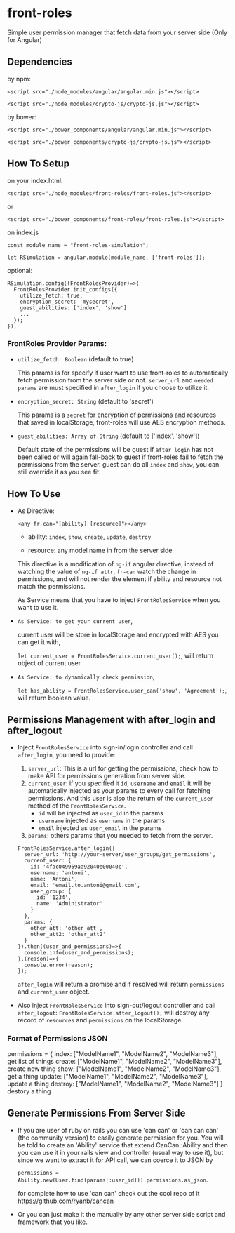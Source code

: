 # front-roles
Simple user permission manager that fetch data from your server side (Only for Angular)

## Dependencies
by npm:

`<script src="./node_modules/angular/angular.min.js"></script>`

`<script src="./node_modules/crypto-js/crypto-js.js"></script>`

by bower:

`<script src="./bower_components/angular/angular.min.js"></script>`

`<script src="./bower_components/crypto-js/crypto-js.js"></script>`

## How To Setup
on your index.html:

`<script src="./node_modules/front-roles/front-roles.js"></script>`

or

`<script src="./bower_components/front-roles/front-roles.js"></script>`


on index.js

`const module_name = "front-roles-simulation";`

`let RSimulation = angular.module(module_name, ['front-roles']);`

optional:

```
RSimulation.config((FrontRolesProvider)=>{
  FrontRolesProvider.init_configs({
    utilize_fetch: true,
    encryption_secret: 'mysecret',
    guest_abilities: ['index', 'show']
    ...
  });
});
```

### FrontRoles Provider Params:
  - `utilize_fetch: Boolean` (default to true)

    This params is for specify if user want to use front-roles to automatically
    fetch permission from the server side or not. `server_url` and `needed params` are
    must specified in `after_login` if you choose to utilize it.

  - `encryption_secret: String` (default to 'secret')

    This params is a `secret` for encryption of permissions and resources that saved in localStorage,
    front-roles will use AES encryption methods.

  - `guest_abilities: Array of String` (default to ['index', 'show'])

    Default state of the permissions will be guest if `after_login` has not been called or will
    again fall-back to guest if front-roles fail to fetch the permissions from the server.
    guest can do all `index` and `show`, you can still override it as you see fit.

## How To Use
  - As Directive:

    `<any fr-can="[ability] [resource]"></any>`

    - ability: `index`, `show`, `create`, `update`, `destroy`

    - resource: any model name in from the server side

    This directive is a modification of `ng-if` angular directive, instead of watching the value of `ng-if attr`,
    `fr-can` watch the change in permissions, and will not render the element if ability and resource
    not match the permissions.


    As Service means that you have to inject `FrontRolesService` when you want to use it.

  - `As Service: to get your current user`,

    current user will be store in localStorage and encrypted with AES you can get it with,

    `let current_user = FrontRolesService.current_user();`, will return object of current user.

  - `As Service: to dynamically check permission`,

    `let has_ability = FrontRolesService.user_can('show', 'Agreement');`, will return boolean value.


## Permissions Management with after_login and after_logout
  - Inject `FrontRolesService` into sign-in/login controller and call `after_login`,
    you need to provide:
    1. `server_url`: This is a url for getting the permissions, check how to make API for
        permissions generation from server side.
    2. `current_user`: if you specified it `id`, `username` and `email` it will be automatically
        injected as your params to every call for fetching permissions. And this user is also the
        return of the `current_user` method of the `FrontRolesService`.
        - `id` will be injected as `user_id` in the params
        - `username` injected as `username` in the params
        - `email` injected as `user_email` in the params
    3. `params`: others params that you needed to fetch from the server.

    ```
    FrontRolesService.after_login({
      server_url: 'http://your-server/user_groups/get_permissions',
      current_user: {
        id: '4fac049959aa92040e00040c',
        username: 'antoni',
        name: 'Antoni',
        email: 'email.to.antoni@gmail.com',
        user_group: {
          id: '1234',
          name: 'Administrator'
        }
      },
      params: {
        other_att: 'other_att',
        other_att2: 'other_att2'
      }
    }).then((user_and_permissions)=>{
      console.info(user_and_permissions);
    },(reason)=>{
      console.error(reason);
    });
    ```

    `after_login` will return a promise and if resolved will return `permissions` and `current_user` object.

  - Also inject `FrontRolesService` into sign-out/logout controller and call `after_logout`:
    `FrontRolesService.after_logout();` will destroy any record of `resources` and `permissions` on the localStorage.


### Format of Permissions JSON
  permissions = { index: ["ModelName1", "ModelName2", "ModelName3"],    get list of things
                  create: ["ModelName1", "ModelName2", "ModelName3"],   create new thing
                  show: ["ModelName1", "ModelName2", "ModelName3"],     get a thing
                  update: ["ModelName1", "ModelName2", "ModelName3"],   update a thing
                  destroy: ["ModelName1", "ModelName2", "ModelName3"] } destory a thing

## Generate Permissions From Server Side
  - If you are user of ruby on rails you can use 'can can' or 'can can can'
    (the community version) to easily generate permission for you.
    You will be told to create an 'Ability' service that extend CanCan::Ability and then you can use it in
    your rails view and controller (usual way to use it), but since we want to extract it for API call,
    we can coerce it to JSON by

    `permissions = Ability.new(User.find(params[:user_id])).permissions.as_json`.

    for complete how to use 'can can' check out the cool repo of it https://github.com/ryanb/cancan

  - Or you can just make it the manually by any other server side script and framework that you like.  
